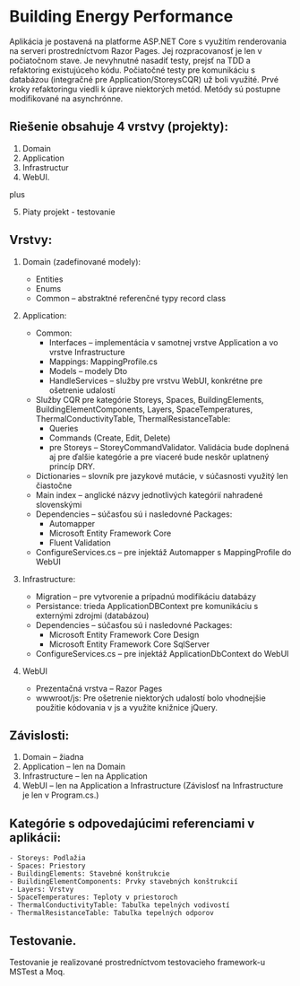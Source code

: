 # Building Energy Performance

Aplikácia je postavená na platforme ASP.NET Core s využitím renderovania na serveri prostredníctvom Razor Pages. Jej rozpracovanosť je len v počiatočnom stave. 
Je nevyhnutné nasadiť testy, prejsť na TDD a refaktoring existujúceho kódu. Počiatočné testy pre komunikáciu s databázou (integračné pre Application/StoreysCQR) už boli využité.
Prvé kroky refaktoringu viedli k úprave niektorých metód.
Metódy sú postupne modifikované na asynchrónne.


## Riešenie obsahuje 4 vrstvy (projekty):
1. Domain
2. Application
3. Infrastructur
4. WebUI.

plus

5. Piaty projekt - testovanie

## Vrstvy:
1. Domain (zadefinované modely):
   - Entities
   - Enums
   - Common – abstraktné referenčné typy record class
   
2. Application:
	- Common:
		- Interfaces – implementácia v samotnej vrstve Application a vo vrstve Infrastructure
		- Mappings: MappingProfile.cs
		- Models – modely Dto
		- HandleServices – služby pre vrstvu WebUI, konkrétne pre ošetrenie udalostí
	- Služby CQR pre kategórie Storeys, Spaces, BuildingElements, BuildingElementComponents, Layers, SpaceTemperatures, ThermalConductivityTable, ThermalResistanceTable:
		- Queries
		- Commands (Create, Edit, Delete)
		- pre Storeys – StoreyCommandValidator. Validácia bude doplnená aj pre ďalšie kategórie a pre viaceré bude neskôr uplatnený princíp DRY.
	- Dictionaries – slovník pre jazykové mutácie, v súčasnosti využitý len čiastočne
	- Main index – anglické názvy jednotlivých kategórií nahradené slovenskými
	- Dependencies – súčasťou sú i nasledovné Packages:
		- Automapper
		- Microsoft Entity Framework Core
		- Fluent Validation
	- ConfigureServices.cs – pre injektáž Automapper s MappingProfile do WebUI
		
		
3. Infrastructure:
	- Migration – pre vytvorenie a prípadnú modifikáciu databázy
	- Persistance: trieda ApplicationDBContext pre komunikáciu s externými zdrojmi (databázou)
	- Dependencies – súčasťou sú i nasledovné Packages:
		- Microsoft Entity Framework Core Design
		- Microsoft Entity Framework Core SqlServer
	- ConfigureServices.cs – pre injektáž ApplicationDbContext do WebUI
	
	
4. WebUI
	- Prezentačná vrstva – Razor Pages
	- wwwroot/js: Pre ošetrenie niektorých udalostí bolo vhodnejšie použitie kódovania v js a využite knižnice jQuery.


## Závislosti:
1. Domain – žiadna
2. Application – len na Domain
3. Infrastructure – len na Application
4. WebUI – len na Application a Infrastructure (Závislosť na Infrastructure je len v Program.cs.)

## Kategórie s odpovedajúcimi referenciami v aplikácii:
	- Storeys: Podlažia
	- Spaces: Priestory
	- BuildingElements: Stavebné konštrukcie
	- BuildingElementComponents: Prvky stavebných konštrukcií
	- Layers: Vrstvy
	- SpaceTemperatures: Teploty v priestoroch
	- ThermalConductivityTable: Tabuľka tepelných vodivostí
	- ThermalResistanceTable: Tabuľka tepelných odporov
	
## Testovanie.
Testovanie je realizované prostredníctvom testovacieho framework-u MSTest a Moq.
